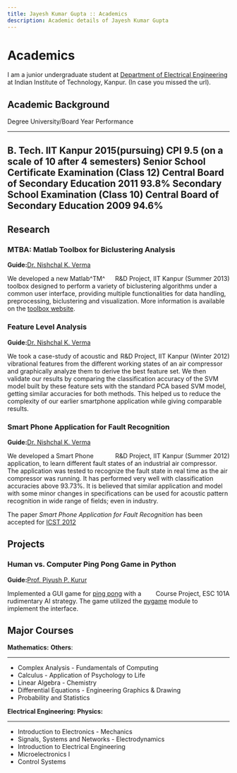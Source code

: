 ```yaml
---
title: Jayesh Kumar Gupta :: Academics
description: Academic details of Jayesh Kumar Gupta
---
```


Academics
=========

I am a junior undergraduate student at [Department of Electrical
Engineering](http://www.iitk.ac.in/ee/) at Indian Institute of Technology, Kanpur. (In case you missed the url).




Academic Background
-------------------

Degree                                           University/Board                       Year              Performance
------                                           ----------------                       ----              ------------
B. Tech.                                         IIT Kanpur                             2015(pursuing)    CPI 9.5 (on a scale of 10 after 4 semesters)
Senior School Certificate Examination (Class 12) Central Board of Secondary Education   2011              93.8%
Secondary School Examination (Class 10)          Central Board of Secondary Education   2009              94.6%
----------------------------------------------------------------------------------------------------------------------


Research
--------

### MTBA: Matlab Toolbox for Biclustering Analysis
**Guide:**[Dr. Nishchal K. Verma](http://home.iitk.ac.in/~nishchal/)
<div style="float:right">R&D Project, IIT Kanpur (Summer 2013)</div>

We developed a new Matlab^TM^ toolbox designed to perform a variety of biclustering algorithms under a common user interface, providing multiple functionalities for data handling, preprocessing, biclustering and visualization. More information is available on the [toolbox website](http://iitk.ac.in/iil/mtba/). 

### Feature Level Analysis
**Guide:**[Dr. Nishchal K. Verma](http://home.iitk.ac.in/~nishchal/)
<div style="float:right">R&D Project, IIT Kanpur (Winter 2012)</div>

We took a case-study of acoustic and vibrational features from the different working states of an air compressor and graphically analyze them to derive the best feature set. We then validate our results by comparing the classification accuracy of the SVM model built by these feature sets with the standard PCA based SVM model, getting similar accuracies for both methods. This helped us to reduce the complexity of our earlier smartphone application while giving comparable results.



### Smart Phone Application for Fault Recognition

**Guide:**[Dr. Nishchal K. Verma](http://home.iitk.ac.in/~nishchal/)
<div style="float:right">R&D Project, IIT Kanpur (Summer 2012)</div>


We developed a Smart Phone application, to learn different fault states
of an industrial air compressor. The application was tested to recognize
the fault state in real time as the air compressor was running. It has
performed very well with classification accuracies above 93.73%. It is
believed that similar application and model with some minor changes in
specifications can be used for acoustic pattern recognition in wide
range of fields; even in industry.

The paper *Smart Phone Application for Fault Recognition* has been
accepted for [ICST 2012](http://seat.massey.ac.nz/conferences/icst2012/)


Projects
--------

### Human vs. Computer Ping Pong Game in Python

**Guide:**[Prof. Piyush P. Kurur](http://www.cse.iitk.ac.in/users/ppk/)
<div style="float:right">Course Project, ESC 101A</div>


Implemented a GUI game for [ping pong](http://en.wikipedia.org/wiki/Table_tennis) with a rudimentary AI
strategy. The game utilized the
[pygame](http://en.wikipedia.org/wiki/Pygame) module to implement the
interface.



Major Courses
-------------

**Mathematics:**                         **Others**:
-------------                            ------------
-   Complex Analysis                      -  Fundamentals of Computing
-   Calculus                              -  Application of Psychology to Life
-   Linear Algebra                        -  Chemistry
-   Differential Equations                -  Engineering Graphics & Drawing
-   Probability and Statistics 

<p></p>

**Electrical Engineering:**                          **Physics:**
--------------------------------------               ------------
-   Introduction to Electronics                       -  Mechanics
-   Signals, Systems and Networks                     -  Electrodynamics
-   Introduction to Electrical Engineering
-   Microelectronics I
-   Control Systems



[^1]: Currently Ongoing


